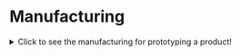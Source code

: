 # Manufacturing

<details>
  <summary>Click to see the manufacturing for prototyping a product!</summary>

 #### Manufacturing sequences and instructions 
  
 1. Machine name: 3D printing
 2. Type of operation
 3. Tools description 
 4. Process parameters  
     - Process parameters of 3D printing
        * Extruder setting 
          * Extrusion multiplier
          * Retraction distance 
          * Retraction speed 
          * Coasting
        * Layer setting
          * First layer height
          * First layer speed
        * Laver height
        * Printing bed temperature
        * Infill setting
          * Internal/Eternal fill pattern
        * Temperature setting
        * Cooling settingg
 5. Raw material
 6. Manufacturing files 
     - CAD neuter files in an interchange format such as STL 
  
 </details>
